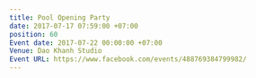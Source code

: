 ```yaml
---
title: Pool Opening Party
date: 2017-07-17 07:59:00 +07:00
position: 60
Event date: 2017-07-22 00:00:00 +07:00
Venue: Dao Khanh Studio
Event URL: https://www.facebook.com/events/488769384799982/
---
```


